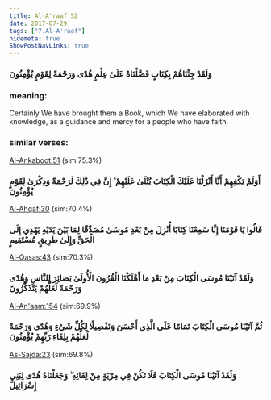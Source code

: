 ```yaml
---
title: Al-A'raaf:52
date: 2017-07-29
tags: ["7.Al-A'raaf"]
hidemeta: true 
ShowPostNavLinks: true 
---
```

### وَلَقَدْ جِئْنَاهُمْ بِكِتَابٍ فَصَّلْنَاهُ عَلَىٰ عِلْمٍ هُدًى وَرَحْمَةً لِقَوْمٍ يُؤْمِنُونَ
### meaning: 
Certainly We have brought them a Book, which We have elaborated with knowledge, as a guidance and mercy for a people who have faith.
### similar verses: 

[Al-Ankaboot:51](/29/51) (sim:75.3%)

### أَوَلَمْ يَكْفِهِمْ أَنَّا أَنْزَلْنَا عَلَيْكَ الْكِتَابَ يُتْلَىٰ عَلَيْهِمْ ۚ إِنَّ فِي ذَٰلِكَ لَرَحْمَةً وَذِكْرَىٰ لِقَوْمٍ يُؤْمِنُونَ

[Al-Ahqaf:30](/46/30) (sim:70.4%)

### قَالُوا يَا قَوْمَنَا إِنَّا سَمِعْنَا كِتَابًا أُنْزِلَ مِنْ بَعْدِ مُوسَىٰ مُصَدِّقًا لِمَا بَيْنَ يَدَيْهِ يَهْدِي إِلَى الْحَقِّ وَإِلَىٰ طَرِيقٍ مُسْتَقِيمٍ

[Al-Qasas:43](/28/43) (sim:70.3%)

### وَلَقَدْ آتَيْنَا مُوسَى الْكِتَابَ مِنْ بَعْدِ مَا أَهْلَكْنَا الْقُرُونَ الْأُولَىٰ بَصَائِرَ لِلنَّاسِ وَهُدًى وَرَحْمَةً لَعَلَّهُمْ يَتَذَكَّرُونَ

[Al-An'aam:154](/6/154) (sim:69.9%)

### ثُمَّ آتَيْنَا مُوسَى الْكِتَابَ تَمَامًا عَلَى الَّذِي أَحْسَنَ وَتَفْصِيلًا لِكُلِّ شَيْءٍ وَهُدًى وَرَحْمَةً لَعَلَّهُمْ بِلِقَاءِ رَبِّهِمْ يُؤْمِنُونَ

[As-Sajda:23](/32/23) (sim:69.8%)

### وَلَقَدْ آتَيْنَا مُوسَى الْكِتَابَ فَلَا تَكُنْ فِي مِرْيَةٍ مِنْ لِقَائِهِ ۖ وَجَعَلْنَاهُ هُدًى لِبَنِي إِسْرَائِيلَ

